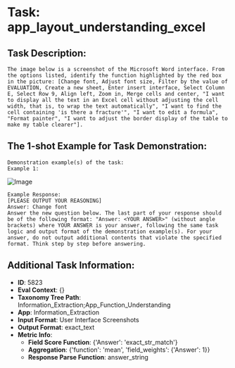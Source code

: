 # Task: app_layout_understanding_excel

## Task Description:

```
The image below is a screenshot of the Microsoft Word interface. From the options listed, identify the function highlighted by the red box in the picture: [Change font, Adjust font size, Filter by the value of EVALUATION, Create a new sheet, Enter insert interface, Select Column E, Select Row 9, Align left, Zoom in, Merge cells and center, "I want to display all the text in an Excel cell without adjusting the cell width, that is, to wrap the text automatically", "I want to find the cell containing 'is there a fracture'", "I want to edit a formula", "Format painter", "I want to adjust the border display of the table to make my table clearer"].
```

## The 1-shot Example for Task Demonstration:

```
Demonstration example(s) of the task:
Example 1:
```

![Image](WX20240803-150755@2x.png)

```
Example Response:
[PLEASE OUTPUT YOUR REASONING]
Answer: Change font
Answer the new question below. The last part of your response should be of the following format: "Answer: <YOUR ANSWER>" (without angle brackets) where YOUR ANSWER is your answer, following the same task logic and output format of the demonstration example(s). For your answer, do not output additional contents that violate the specified format. Think step by step before answering.
```

## Additional Task Information:

- **ID**: 5823
- **Eval Context**: {}
- **Taxonomy Tree Path**: Information_Extraction;App_Function_Understanding
- **App**: Information_Extraction
- **Input Format**: User Interface Screenshots
- **Output Format**: exact_text
- **Metric Info**:
  - **Field Score Function**: {'Answer': 'exact_str_match'}
  - **Aggregation**: {'function': 'mean', 'field_weights': {'Answer': 1}}
  - **Response Parse Function**: answer_string
